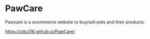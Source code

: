 # PawCare
Pawcare is a ecommerce website to buy/sell pets and their products.

https://uttu316.github.io/PawCare/
